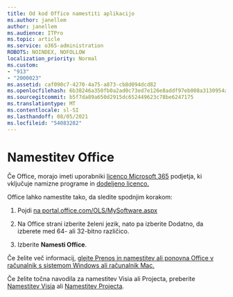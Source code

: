 ```yaml
---
title: Od kod Office namestiti aplikacijo
ms.author: janellem
author: janellem
ms.audience: ITPro
ms.topic: article
ms.service: o365-administration
ROBOTS: NOINDEX, NOFOLLOW
localization_priority: Normal
ms.custom:
- "913"
- "2000023"
ms.assetid: caf090c7-4270-4a75-a873-cb8d094dcd82
ms.openlocfilehash: 6b38246a350fb0a2ad0c73ed7e126e8addf97eb008a3130954a2c01ecc8f4eaf
ms.sourcegitcommit: b5f7da89a650d2915dc652449623c78be6247175
ms.translationtype: MT
ms.contentlocale: sl-SI
ms.lasthandoff: 08/05/2021
ms.locfileid: "54083282"
---
```

# <a name="install-office"></a>Namestitev Office

Če Office, morajo imeti uporabniki [licenco Microsoft 365](https://support.office.com/article/f8ab5e25-bf3f-4a47-b264-174b1ee925fd?wt.mc_id=Alchemy_ClientDIA) podjetja, ki vključuje namizne programe in [dodeljeno licenco.](https://docs.microsoft.com/microsoft-365/admin/add-users/add-users)
  
Office lahko namestite tako, da sledite spodnjim korakom:
  
1. Pojdi [na portal.office.com/OLS/MySoftware.aspx](https://portal.office.com/OLS/MySoftware.aspx)

2. Na Office strani izberite želeni jezik, nato pa  izberite Dodatno, da izberete med 64- ali 32-bitno različico.

3. Izberite **Namesti Office**.

Če želite več informacij, [glejte Prenos in namestitev ali ponovna Office v računalnik s sistemom Windows ali računalnik Mac.](https://support.office.com/article/4414eaaf-0478-48be-9c42-23adc4716658?wt.mc_id=Alchemy_ClientDIA)
  
Če želite točna navodila za namestitev Visia ali Projecta, preberite [Namestitev Visia](https://support.office.com/article/f98f21e3-aa02-4827-9167-ddab5b025710) ali [Namestitev Projecta](https://support.office.com/article/7059249b-d9fe-4d61-ab96-5c5bf435f281).

